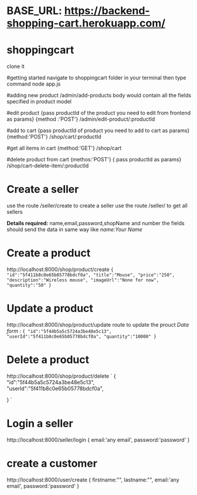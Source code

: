 # BASE_URL: https://backend-shopping-cart.herokuapp.com/

# shoppingcart

clone it

#getting started
navigate to shoppingcart folder in your terminal then type command
node app.js

#adding new product
/admin/add-products
body would contain all the fields specified in product model

#edit product {pass productId of the product you need to edit from frontend as params} {method :'POST'}
/admin/edit-product/:productId

#add to cart {pass productId of product you need to add to cart as params}{method:'POST'}
/shop/cart/:productId

#get all items in cart {method:'GET'}
/shop/cart

#delete product from cart {methos:'POST'} { pass productId as params}
/shop/cart-delete-item/:productId

# Create a seller

use the route /seller/create to create a seller
use the route /seller/ to get all sellers

**Details required:**
name,email,password,shopName and number
the fields should send the data in same way like _name:Your Name_

# Create a product

http://localhost:8000/shop/product/create
`{ "id":"5f411b8c0e65b05778bdcf0a", "title":"Mouse", "price":"250", "description":"Wireless mouse", "imageUrl":"None for now", "quantity":"50" }`

# Update a product

http://localhost:8000/shop/product/update route to update the prouct
_Data form_ :
`{ "id":"5f44b5a5c5724a3be48e5c13", "userId":"5f411b8c0e65b05778bdcf0a", "quantity":"10000" }`

# Delete a product

http://localhost:8000/shop/product/delete
` {
"id":"5f44b5a5c5724a3be48e5c13",
"userId":"5f411b8c0e65b05778bdcf0a",

} `

# Login a seller

http://localhost:8000/seller/login
{
email:'any email',
password:'password'
}

# create a customer

http://localhost:8000/user/create
{
firstname:"",
lastname:"",
email:'any email',
password:'password'
}

